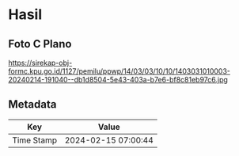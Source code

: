 # Hasil

## Foto C Plano

https://sirekap-obj-formc.kpu.go.id/1127/pemilu/ppwp/14/03/03/10/10/1403031010003-20240214-191040--db1d8504-5e43-403a-b7e6-bf8c81eb97c6.jpg


## Metadata

| Key        | Value               |
| ---------- | ------------------- |
| Time Stamp | 2024-02-15 07:00:44 |



